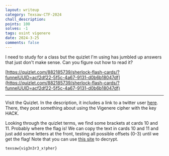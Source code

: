 ```yaml
---
layout: writeup
category: Texsaw-CTF-2024
chall_description:
points: 100
solves: -1
tags: osint vigenere
date: 2024-3-25
comments: false
---
```


I need to study for a class but the quizlet I'm using has jumbled up answers that just don't make sense. Can you figure out how to read it?

[https://quizlet.com/882185739/sherlock-flash-cards/?funnelUUID=acf2df22-5f5c-4a67-9131-d0b6b18047df](https://quizlet.com/882185739/sherlock-flash-cards/?funnelUUID=acf2df22-5f5c-4a67-9131-d0b6b18047df)  


---

Visit the Quizlet. In the description, it includes a link to a twitter user [here](https://twitter.com/texsaw24). There, they post something about using the Vigenere cipher with the key HACK.  

Looking through the quizlet terms, we find some brackets at cards 10 and 11. Probably where the flag is! We can copy the text in cards 10 and 11 and just add some letters at the front, testing all possible offsets (0-3) until we get the flag! Note that you can use [this site](https://www.dcode.fr/vigenere-cipher) to decrypt.  

    texsaw{vig3n3r3_x!pher}